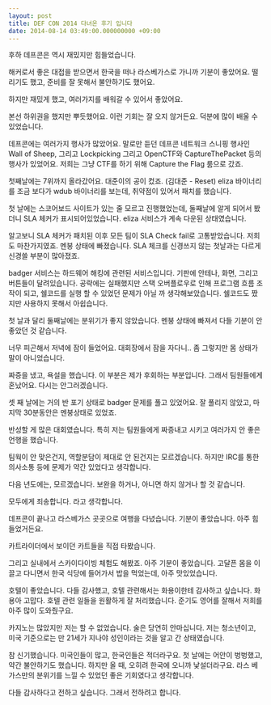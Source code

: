 ```yaml
---
layout: post
title: DEF CON 2014 다녀온 후기 입니다
date: 2014-08-14 03:49:00.000000000 +09:00
---
```

후하
데프콘은 역시 재밌지만 힘들었습니다.

해커로서 좋은 대접을 받으면서 한국을 떠나 라스베가스로 가니까 기분이 좋았어요.
떨리기도 했고, 준비를 잘 못해서 불안하기도 했어요.

하지만 재밌게 했고, 여러가지를 배워갈 수 있어서 좋았어요.

본선 하위권을 했지만 뿌듯했어요. 이런 기회는 잘 오지 않거든요.
덕분에 많이 배울 수 있었습니다.

데프콘에는 여러가지 행사가 많았어요. 말로만 듣던 데프콘 네트워크 스니핑 행사인 Wall of Sheep, 그리고 Lockpicking 그리고 OpenCTF와 CaptureThePacket 등의 행사가 있었어요.
저희는 그냥 CTF를 하기 위해 Capture the Flag 룸으로 갔죠.

첫째날에는 7위까지 올라갔어요. 대준이의 공이 컸죠. (김대준 - Reset)
eliza 바이너리를 조금 보다가 wdub 바이너리를 보는데, 취약점이 있어서 패치를 했습니다.

첫 날에는 스코어보드 사이트가 있는 줄 모르고 진행했었는데, 둘째날에 알게 되어서 봤더니 SLA 체커가 표시되어있었습니다. eliza 서비스가 계속 다운된 상태였습니다.

알고보니 SLA 체커가 패치된 이후 모든 팀이 SLA Check fail로 고통받았습니다.
저희도 마찬가지였죠. 멘붕 상태에 빠졌습니다. SLA 체크를 신경쓰지 않는 첫날과는 다르게 신경쓸 부분이 많아졌죠.

badger 서비스는 하드웨어 해킹에 관련된 서비스입니다.
기판에 안테나, 화면, 그리고 버튼들이 달려있습니다.
공략에는 실패했지만 스택 오버플로우로 인해 프로그램 흐름 조작이 되고, 쉘코드를 실행 할 수 있었던 문제가 아닐 까 생각해보았습니다. 쉘코드도 짰지만 사용하지 못해서 아쉽습니다.

첫 날과 달리 둘째날에는 분위기가 좋지 않았습니다.
멘붕 상태에 빠져서 다들 기분이 안좋았던 것 같습니다.

너무 피곤해서 저녁에 잠이 들었어요.
대회장에서 잠을 자다니.. 좀 그렇지만 몸 상태가 말이 아니었습니다.

짜증을 냈고, 욕설을 했습니다. 이 부분은 제가 후회하는 부분입니다.
그래서 팀원들에게 혼났어요. 다시는 안그러겠습니다.

셋 째 날에는 거의 반 포기 상태로 badger 문제를 풀고 있었어요.
잘 풀리지 않았고, 마지막 30분동안은 멘붕상태로 있었죠.

반성할 게 많은 대회였습니다.
특히 저는 팀원들에게 짜증내고 시키고 여러가지 안 좋은 언행을 했습니다.

팀웍이 안 맞은건지, 역할분담이 제대로 안 된건지는 모르겠습니다.
하지만 IRC를 통한 의사소통 등에 문제가 약간 있었다고 생각합니다.

다음 년도에는, 모르겠습니다.
보완을 하거나, 아니면 하지 않거나 할 것 같습니다.

모두에게 죄송합니다.
라고 생각합니다.

데프콘이 끝나고 라스베가스 곳곳으로 여행을 다녔습니다.
기분이 좋았습니다. 아주 힘들었거든요.

카트라이더에서 보이던 카트들을 직접 타봤습니다.

그리고 실내에서 스카이다이빙 체험도 해봤죠.
아주 기분이 좋았습니다.
고달픈 몸을 이끌고 다니면서 한국 식당에 들어가서 밥을 먹었는데, 아주 맛있었습니다.

호텔이 좋았습니다. 다들 감사했고, 호텔 관련해서는 화용이한테 감사하고 싶습니다.
화용아 고맙다. 호텔 관련 일들을 원활하게 잘 처리했습니다.
준기도 영어를 잘해서 저희를 아주 많이 도와줬구요.

카지노는 많았지만 저는 할 수 없었습니다.
술은 당연히 안마십니다. 저는 청소년이고, 미국 기준으로는 만 21세가 지나야 성인이라는 것을 알고 간 상태였습니다.

참 신기했습니다. 미국인들이 많고, 한국인들은 적더라구요.
첫 날에는 어안이 벙벙했고, 약간 불안하기도 했습니다.
하지만 올 때, 오히려 한국에 오니까 낯설더라구요. 라스 베가스만의 분위기를 느낄 수 있었던 좋은 기회였다고 생각합니다.

다들 감사하다고 전하고 싶습니다.
그래서 전하려고 합니다.
